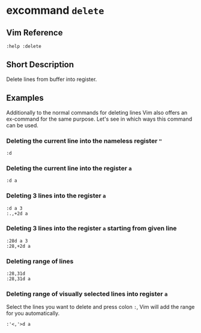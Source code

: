 # excommand `delete`

## Vim Reference

    :help :delete

## Short Description

Delete lines from buffer into register.

## Examples

Additionally to the normal commands for deleting lines Vim also offers an ex-command for the same purpose. Let's see in
which ways this command can be used.

### Deleting the current line into the nameless register `"`

    :d

### Deleting the current line into the register `a`

    :d a

### Deleting 3 lines into the register `a`

    :d a 3
    :.,+2d a

### Deleting 3 lines into the register `a` starting from given line

    :28d a 3
    :28,+2d a

### Deleting range of lines

    :28,31d
    :28,31d a

### Deleting range of visually selected lines into register `a`

Select the lines you want to delete and press colon `:`, Vim will add the range for you automatically.

    :'<,'>d a

